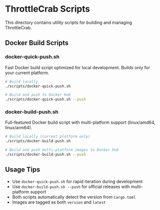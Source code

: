 # ThrottleCrab Scripts

This directory contains utility scripts for building and managing ThrottleCrab.

## Docker Build Scripts

### docker-quick-push.sh

Fast Docker build script optimized for local development. Builds only for your current platform.

```bash
# Build locally
./scripts/docker-quick-push.sh

# Build and push to Docker Hub
./scripts/docker-quick-push.sh --push
```

### docker-build-push.sh

Full-featured Docker build script with multi-platform support (linux/amd64, linux/arm64).

```bash
# Build locally (current platform only)
./scripts/docker-build-push.sh

# Build and push multi-platform images to Docker Hub
./scripts/docker-build-push.sh --push
```

## Usage Tips

- Use `docker-quick-push.sh` for rapid iteration during development
- Use `docker-build-push.sh --push` for official releases with multi-platform support
- Both scripts automatically detect the version from `Cargo.toml`
- Images are tagged as both `version` and `latest`